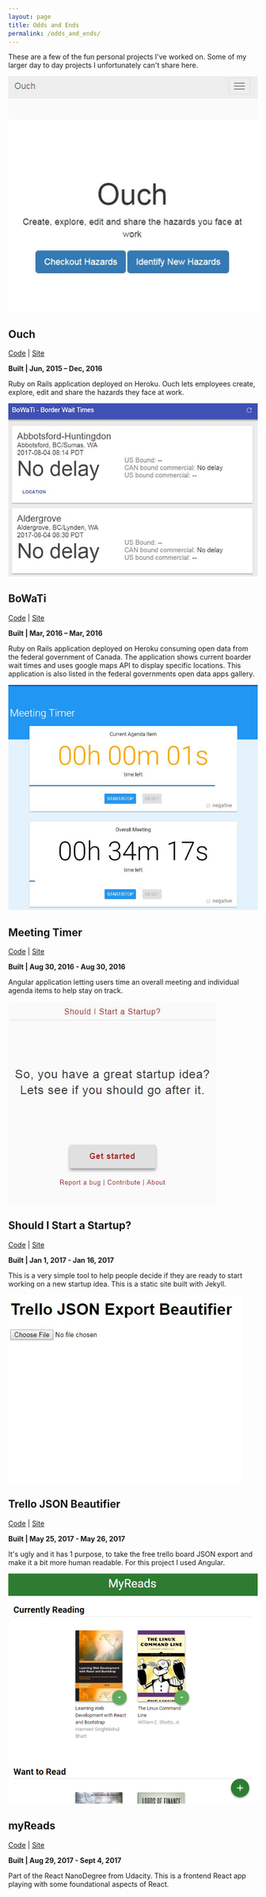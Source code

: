 ```yaml
---
layout: page
title: Odds and Ends
permalink: /odds_and_ends/
---
```


These are a few of the fun personal projects I've worked on. Some of my larger day to day projects I unfortunately can't share here.

<div class="simple-grid">
  <div class="simple-grid--col simple-grid--col-4 center">
    <img alt="Ouch - hazard assessment tool screenshot" src="/assets/img/ouch.JPG" class="circle"/>
  </div>
  <div class="simple-grid--col simple-grid--col-8">
    <h2>Ouch</h2>
    <p><a href="https://github.com/boykoc/hazard-assessor">Code</a> &#124; <a href="http://ouch.herokuapp.com">Site</a></p>
    <p><strong>Built &#124; Jun, 2015 – Dec, 2016</strong></p>
    <p>Ruby on Rails application deployed on Heroku. Ouch lets employees create, explore, edit and share the hazards they face at work.</p>
  </div>
</div>

<div class="simple-grid">
  <div class="simple-grid--col simple-grid--col-4 center">
    <img alt="BoWaTi - Boarder Wait Times screenshot" src="/assets/img/bowati.JPG" class="circle"/>
  </div>
  <div class="simple-grid--col simple-grid--col-8">
    <h2>BoWaTi</h2>
    <p><a href="https://github.com/boykoc/bowati">Code</a> &#124; <a href="http://bowati.herokuapp.com">Site</a></p>
    <p><strong>Built &#124; Mar, 2016 – Mar, 2016</strong></p>
    <p>Ruby on Rails application deployed on Heroku consuming open data from the federal government of Canada. The application shows current boarder wait times and uses google maps API to display specific locations. This application is also listed in the federal governments open data apps gallery.</p>
  </div>
</div>

<div class="simple-grid">
  <div class="simple-grid--col simple-grid--col-4 center">
    <img alt="Meeting Timer - screenshot" src="/assets/img/meeting-timer.JPG" class="circle"/>
  </div>
  <div class="simple-grid--col simple-grid--col-8">
    <h2>Meeting Timer</h2>
    <p><a href="https://github.com/boykoc/meeting-timer">Code</a> &#124; <a href="https://boykoc.github.io/meeting-timer/">Site</a></p>
    <p><strong>Built &#124; Aug 30, 2016 - Aug 30, 2016</strong></p>
    <p>Angular application letting users time an overall meeting and individual agenda items to help stay on track.</p>
  </div>
</div>

<div class="simple-grid">
  <div class="simple-grid--col simple-grid--col-4 center">
    <img alt="Should I start a startup? quiz - screenshot" src="/assets/img/should-i-start-a-startup.JPG" class="circle"/>
  </div>
  <div class="simple-grid--col simple-grid--col-8">
    <h2>Should I Start a Startup?</h2>
    <p><a href="https://github.com/boykoc/should-i-start-a-startup">Code</a> &#124; <a href="https://boykoc.github.io/should-i-start-a-startup/">Site</a></p>
    <p><strong>Built &#124; Jan 1, 2017 - Jan 16, 2017</strong></p>
    <p>This is a very simple tool to help people decide if they are ready to start working on a new startup idea. This is a static site built with Jekyll.</p>
  </div>
</div>

<div class="simple-grid">
  <div class="simple-grid--col simple-grid--col-4 center">
    <img alt="Should I start a startup? quiz - screenshot" src="/assets/img/trello-json-beautifier.JPG" class="circle"/>
  </div>
  <div class="simple-grid--col simple-grid--col-8">
    <h2>Trello JSON Beautifier</h2>
    <p><a href="https://github.com/boykoc/trello-json-beautifier">Code</a> &#124; <a href="https://boykoc.github.io/trello-json-beautifier/">Site</a></p>
    <p><strong>Built &#124; May 25, 2017 - May 26, 2017</strong></p>
    <p>It's ugly and it has 1 purpose, to take the free trello board JSON export and make it a bit more human readable. For this project I used Angular.</p>
  </div>
</div>

<div class="simple-grid">
  <div class="simple-grid--col simple-grid--col-4 center">
    <img alt="myReads React app - screenshot" src="/assets/img/myReads.PNG" class="circle"/>
  </div>
  <div class="simple-grid--col simple-grid--col-8">
    <h2>myReads</h2>
    <p><a href="https://github.com/boykoc/reactnd-project-myreads-starter">Code</a> &#124; <a href="https://mighty-ocean-39633.herokuapp.com/">Site</a></p>
    <p><strong>Built &#124; Aug 29, 2017 - Sept 4, 2017</strong></p>
    <p>Part of the React NanoDegree from Udacity. This is a frontend React app playing with some foundational aspects of React.</p>
  </div>
</div>

